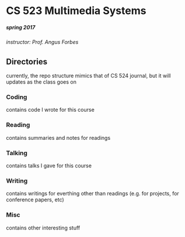 # CS 523 Multimedia Systems
##### spring 2017
###### instructor: Prof. Angus Forbes

## Directories
currently, the repo structure mimics that of CS 524 journal, but it will updates as the class goes on

### Coding
contains code I wrote for this course

### Reading
contains summaries and notes for readings

### Talking
contains talks I gave for this course

### Writing
contains writings for everthing other than readings (e.g. for projects, for conference papers, etc)

### Misc
contains other interesting stuff
